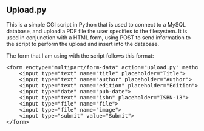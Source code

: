 Upload.py
---------

This is a simple CGI script in Python that is used to connect to a MySQL database, and upload a PDF file the user specifies to the filesystem. It is used in conjunction with a HTML form, using POST to send information to the script to perform the upload and insert into the database.

The form that I am using with the script follows this format:
<pre>&lt;form enctype=&quot;multipart/form-data&quot; action=&quot;upload.py&quot; method=&quot;post&quot; id=&quot;form&quot;&gt;
	&lt;input type=&quot;text&quot; name=&quot;title&quot; placeholder=&quot;Title&quot;&gt;
	&lt;input type=&quot;text&quot; name=&quot;author&quot; placeholder=&quot;Author&quot;&gt;
	&lt;input type=&quot;text&quot; name=&quot;edition&quot; placeholder=&quot;Edition&quot;&gt;
	&lt;input type=&quot;date&quot; name=&quot;pub-date&quot;&gt;
	&lt;input type=&quot;text&quot; name=&quot;isbn&quot; placeholder=&quot;ISBN-13&quot;&gt;
	&lt;input type=&quot;file&quot; name=&quot;file&quot;&gt;
	&lt;input type=&quot;file&quot; name=&quot;image&quot;&gt;
	&lt;input type=&quot;submit&quot; value=&quot;Submit&quot;&gt;
&lt;/form&gt;</pre>
